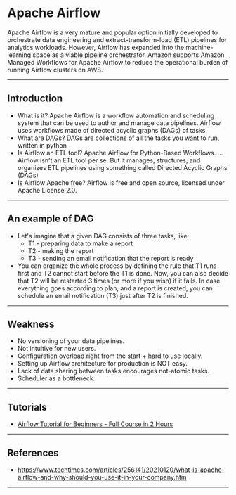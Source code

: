 # Apache Airflow
Apache Airflow is a very mature and popular option initially developed to orchestrate data engineering and extract-transform-load (ETL) pipelines for analytics workloads. However, Airflow has expanded into the machine-learning space as a viable pipeline orchestrator. Amazon supports Amazon Managed Workflows for Apache Airflow to reduce the operational burden of running Airflow clusters on AWS.
***

## Introduction
- What is it? Apache Airflow is a workflow automation and scheduling system that can be used to author and manage data pipelines. Airflow uses workflows made of directed acyclic graphs (DAGs) of tasks.
- What are DAGs? DAGs are collections of all the tasks you want to run, written in python
- Is Airflow an ETL tool? Apache Airflow for Python-Based Workflows. ... Airflow isn't an ETL tool per se. But it manages, structures, and organizes ETL pipelines using something called Directed Acyclic Graphs (DAGs)
- Is Airflow Apache free? Airflow is free and open source, licensed under Apache License 2.0.
***

## An example of DAG
- Let's imagine that a given DAG consists of three tasks, like: 
  - T1 - preparing data to make a report 
  - T2 - making the report 
  - T3 - sending an email notification that the report is ready 
- You can organize the whole process by defining the rule that T1 runs first and T2 cannot start before the T1 is done. Now, you can also decide that T2 will be restarted 3 times (or more if you wish) if it fails. In case everything goes according to plan, and a report is created, you can schedule an email notification (T3) just after T2 is finished.
***

## Weakness
- No versioning of your data pipelines.
- Not intuitive for new users.
- Configuration overload right from the start + hard to use locally. 
- Setting up Airflow architecture for production is NOT easy.
- Lack of data sharing between tasks encourages not-atomic tasks.
- Scheduler as a bottleneck.
***

## Tutorials
- [Airflow Tutorial for Beginners - Full Course in 2 Hours](https://www.youtube.com/watch?v=K9AnJ9_ZAXE)
***

## References
- https://www.techtimes.com/articles/256141/20210120/what-is-apache-airflow-and-why-should-you-use-it-in-your-company.htm 
***
